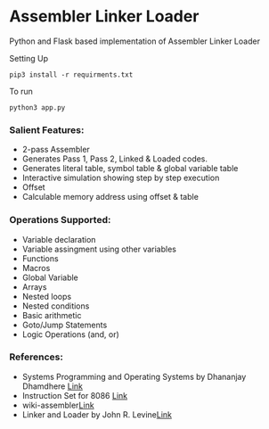 # Assembler Linker Loader

Python and Flask based implementation of Assembler Linker Loader

Setting Up

```
pip3 install -r requirments.txt
```

To run

```
python3 app.py
```

### Salient Features:

* 2-pass Assembler
* Generates Pass 1, Pass 2, Linked & Loaded codes.
* Generates literal table, symbol table & global variable table
* Interactive simulation showing step by step execution
* Offset
* Calculable memory address using offset & table

### Operations Supported:

* Variable declaration
* Variable assingment using other variables
* Functions
* Macros
* Global Variable
* Arrays
* Nested loops
* Nested conditions
* Basic arithmetic
* Goto/Jump Statements
* Logic Operations (and, or)

### References:

* Systems Programming and Operating Systems by Dhananjay Dhamdhere [Link](https://books.google.co.in/books?cad=0&id=s7zgF7InxIgC&printsec=frontcover&source=gbs_ge_summary_r#v=onepage&q&f=true)
* Instruction Set for 8086 [Link](http://www.gabrielececchetti.it/Teaching/CalcolatoriElettronici/Docs/i8086_instruction_set.pdf)
* wiki-assembler[Link](https://en.wikipedia.org/wiki/Assembly_language#Assembler)
* Linker and Loader by John R. Levine[Link](http://www.becbapatla.ac.in/cse/naveenv/docs/LL1.pdf)